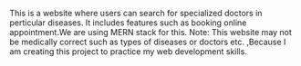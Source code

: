 This is a website where users can search for specialized doctors in perticular diseases. It includes features such as booking online appointment.We are using MERN stack for this.
Note: This website may not be medically correct such as types of diseases or doctors etc. ,Because I am creating this project to practice my web development skills.
